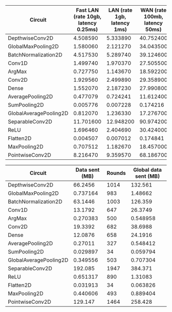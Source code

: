 | Circuit | Fast LAN (rate 10gb, latency 0.25ms) | LAN (rate 1gb, latency 1ms) | WAN (rate 100mb, latency 50ms) |
| --- | --- | --- | --- |
| DepthwiseConv2D | 4.508590 | 5.333890 | 40.752400 |
| GlobalMaxPooling2D | 1.580060 | 2.121270 | 34.043500 |
| BatchNormalization2D | 4.517530 | 5.289740 | 39.124600 |
| Conv1D | 1.499740 | 1.970370 | 27.505500 |
| ArgMax | 0.727750 | 1.143670 | 18.592200 |
| Conv2D | 1.929560 | 2.499890 | 29.358900 |
| Dense | 1.552070 | 2.187230 | 27.990800 |
| AveragePooling2D | 0.477079 | 0.724241 | 11.612400 |
| SumPooling2D | 0.005776 | 0.007228 | 0.174216 |
| GlobalAveragePooling2D | 0.812070 | 1.236330 | 17.276700 |
| SeparableConv2D | 11.701600 | 12.948200 | 90.974200 |
| ReLU | 1.696460 | 2.404690 | 30.424000 |
| Flatten2D | 0.004507 | 0.007012 | 0.174841 |
| MaxPooling2D | 0.707512 | 1.182670 | 18.457000 |
| PointwiseConv2D | 8.216470 | 9.359570 | 68.186700 |


| Circuit | Data sent (MB) | Rounds | Global data sent (MB) |
| --- | --- | --- | --- |
| DepthwiseConv2D | 66.2456 | 1014 | 132.561 |
| GlobalMaxPooling2D | 0.737164 | 983 | 1.48662 |
| BatchNormalization2D | 63.1446 | 1003 | 126.359 |
| Conv1D | 13.1792 | 647 | 26.3749 |
| ArgMax | 0.270383 | 500 | 0.548958 |
| Conv2D | 19.3392 | 682 | 38.6988 |
| Dense | 12.0876 | 658 | 24.1916 |
| AveragePooling2D | 0.27011 | 327 | 0.548412 |
| SumPooling2D | 0.029897 | 34 | 0.059794 |
| GlobalAveragePooling2D | 0.349556 | 503 | 0.707304 |
| SeparableConv2D | 192.085 | 1947 | 384.371 |
| ReLU | 0.651317 | 890 | 1.31083 |
| Flatten2D | 0.031913 | 34 | 0.063826 |
| MaxPooling2D | 0.440606 | 493 | 0.889404 |
| PointwiseConv2D | 129.147 | 1464 | 258.428 |
